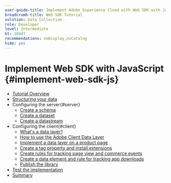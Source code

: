 ```yaml
---
user-guide-title: Implement Adobe Experience Cloud with Web SDK with JavaScript tutorial
breadcrumb-title: Web SDK Tutorial
solution: Data Collection
role: Developer
level: Intermediate
kt: 10447
recommendations: noDisplay,noCatalog
hide: yes
---
```


# Implement Web SDK with JavaScript {#implement-web-sdk-js}

+ [Tutorial Overview](overview.md)
+ [Structuring your data](structuring-your-data.md)
+ Configuring the server{#server}
  + [Create a schema](configure-the-server/create-a-schema.md)
  + [Create a dataset](configure-the-server/create-a-dataset.md)
  + [Create a datastream](configure-the-server/create-a-datastream.md)
+ Configuring the client{#client}
  + [What's a data layer?](configure-the-client/whats-a-data-layer.md)
  + [How to use the Adobe Client Data Layer](configure-the-client/how-to-use-the-adobe-client-data-layer.md)
  + [Implement a data layer on a product page](configure-the-client/implement-product-page-data-layer.md)
  + [Create a tag property and install extensions](configure-the-client/create-a-tags-property-and-install-extensions.md)
  + [Create rules for tracking page view and commerce events](configure-the-client/create-rules-for-tracking-page-view-and-commerce-events.md)
  + [Create a data element and rule for tracking app downloads](configure-the-client/create-a-data-element-and-rule-for-tracking-app-downloads.md)
  + [Publish the library](configure-the-client/publish-the-library.md)
+ [Test the implementation](test-the-implementation.md)
+ [Summary](summary.md)
